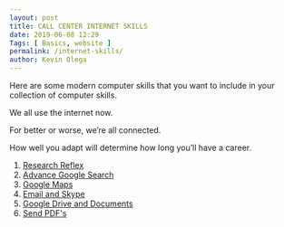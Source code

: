 ```yaml
--- 
layout: post 
title: CALL CENTER INTERNET SKILLS
date: 2019-06-08 12:29
Tags: [ Basics, website ]
permalink: /internet-skills/ 
author: Kevin Olega 
--- 
```

Here are some modern computer skills that you want to include in your collection of computer skills.

We all use the internet now.

For better or worse, we’re all connected.

How well you adapt will determine how long you’ll have a career.

1. [Research Reflex](https://callcentertrainingtips.com/research-reflex) 
2. [Advance Google Search](https://callcentertrainingtips.com/adv-google)
3. [Google Maps](https://callcentertrainingtips.com/google-maps)
4. [Email and Skype](https://callcentertrainingtips.com/email-skype)
5. [Google Drive and Documents](https://callcentertrainingtips.com/drive-documents)
6. [Send PDF's](https://callcentertrainingtips.com/send-pdf's)